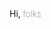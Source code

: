  
<div style="height:30px;width:200px;">Hi,<b style="font-weight:100" > folks</b></div></br>









<!--
[![HitCount](http://hits.dwyl.com/atul15r/atul15r.svg)](http://hits.dwyl.com/atul15r/atul15r)


<div style="display:flex;">
<a href="https://medium.com/@atul15r"><img src="https://user-images.githubusercontent.com/11331772/28355496-982cbace-6ca7-11e7-856d-2dc4e8b70782.png" width="20px" height="20px"/></div>


Here are some ideas to get you started:

- 🔭 I’m currently working on ...
- 🌱 I’m currently learning ...
- 👯 I’m looking to collaborate on ...
- 🤔 I’m looking for help with ...
- 💬 Ask me about ...
- 📫 How to reach me: ...
- 😄 Pronouns: ...
- ⚡ Fun fact: ...
-->




